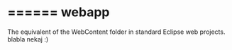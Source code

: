 ======
webapp
======
The equivalent of the WebContent folder in standard Eclipse web projects. blabla nekaj :)

